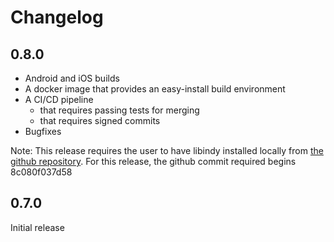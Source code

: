 # Changelog

## 0.8.0

* Android and iOS builds
* A docker image that provides an easy-install build environment
* A CI/CD pipeline
    * that requires passing tests for merging
    * that requires signed commits
* Bugfixes

Note: This release requires the user to have libindy installed locally from [the github repository](https://github.com/hyperledger/indy-sdk). For this release, the github commit required begins 8c080f037d58


## 0.7.0
Initial release